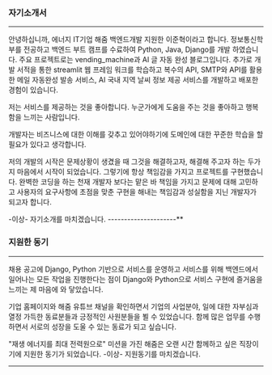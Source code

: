 ### 자기소개서
---------------------
안녕하십니까, 에너지 IT기업 해줌 백엔드개발 지원한 이준혁이라고 합니다.
정보통신학부를 전공하고 백엔드 부트 캠프를 수료하여 Python, Java, Django를 개발 하였습니다. 주요 프로젝트로는 vending_machine과 AI 글 자동 완성 블로그입니다. 추가로 개발 서적을 통한 streamlit 웹 프레임 워크를 학습하고 복수의 API, SMTP와 API를 활용한 메일 자동완성 발송 서비스, AI 국내 지역 날씨 정보 제공 서비스를 개발하고 배포한 경험이 있습니다.

저는 서비스를 제공하는 것을 좋아합니다. 
누군가에게 도움을 주는 것을 좋아하고 행복함을 느끼는 사람입니다.

개발자는 비즈니스에 대한 이해를 갖추고 있어야하기에 도메인에 대한 꾸준한 학습을 할 필요가 있다고 생각합니다.

저의 개발의 시작은 문제상황이 생겼을 때 그것을 해결하고자, 해결해 주고자 하는 두가지 마음에서 시작이 되었습니다. 그렇기에 항상 책임감을 가지고 프로젝트를 구현했습니다. 완벽한 코딩을 하는 천재 개발자 보다는 맡은 바 책임을 가지고 문제에 대해 고민하고 사용자의 요구사항에 초점을 맞춘 구현을 해내는 책임감과 성실함을 지닌 개발자가 되고자 합니다. 

-이상- 자기소개를 마치겠습니다.
---------------------**

### 지원한 동기
---------------------
채용 공고에 Django, Python 기반으로 서비스를 운영하고 서비스를 위해 백엔드에서 일어나는 모든 작업을 진행한다는 점이 Django와 Python으로 서비스 구현에 즐거움을 느끼는 제 마음에 와 닿았습니다.

기업 홈페이지와 해줌 유튜브 채널을 확인하면서 기업의 사업분야, 일에 대한 자부심과 열정 가득한 동료분들과 긍정적인 사원분들을 뵐 수 있었습니다. 함께 많은 업무를 수행하면서 서로의 성장을 도울 수 있는 동료가 되고 싶습니다.

"재생 에너지를 최대 전력원으로" 미션을 가진 해줌은 오랜 시간 함께하고 싶은 직장이기에 지원한 동기가 되었습니다. 
-이상- 지원동기를 마치겠습니다. 

---------------------